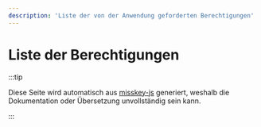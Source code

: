 ```yaml
---
description: 'Liste der von der Anwendung geforderten Berechtigungen'
---
```


# Liste der Berechtigungen

:::tip

Diese Seite wird automatisch aus [misskey-js](https://github.com/misskey-dev/misskey/tree/develop/packages/misskey-js) generiert, weshalb die Dokumentation oder Übersetzung unvollständig sein kann.

:::

<ApiPermissions></ApiPermissions>